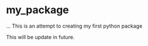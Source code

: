 # my_package
... This is an attempt to creating my first python package

This will be update in future.
